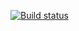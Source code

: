 [![Build status](https://ci.appveyor.com/api/projects/status/x31rnryu99ex2sl7?svg=true)](https://ci.appveyor.com/project/Mozly76/aqa-2-3-1)